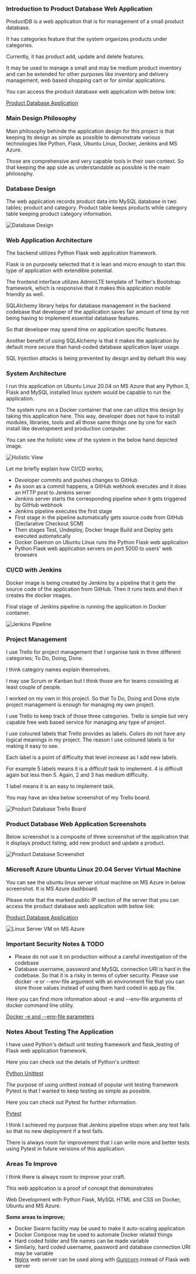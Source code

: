 ### Introduction to Product Database Web Application ###

ProductDB is a web application that is for management
of a small product database.

It has categories feature that the system organizes products
under categories.

Currently, it has product add, update and delete features.

It may be used to manage a small and may be medium product inventory
and can be extended for other purposes like inventory and delivery
management, web based shopping cart or for similar applications.

You can access the product database web application with below link:

[Product Database Application](http://20.0.8.181:5000/)

### Main Design Philosophy ###

Main philosophy behinde the application design for this project is that keeping
its design as simple as possible to demonstrate various technologies like
Python, Flask, Ubuntu Linux, Docker, Jenkins and MS Azure.

Those are comprehensive and very capable tools in their own context. So that
keeping the app side as understandable as possible is the main philosophy.

### Database Design ###

The web application records product data into MySQL database in two
tables; product and category. Product table keeps products while
category table keeping product category information.

![Database Design](/images/db-design-20-06-2022.png)

### Web Application Architecture ###

The backend utilizes Python Flask web application framework.

Flask is on purposely selected that it is lean and micro enough
to start this type of application with extendible potential.

The frontend interface utilizes AdminLTE template of Twitter's
Bootstrap framework, which is responsive that it makes this application
mobile friendly as well.

SQLAlchemy library helps for database management in the backend codebase
that developer of the application saves fair amount of time by not being 
having to implement essential database features.

So that developer may spend time on application specific features.

Another benefit of using SQLAlchemy is that it makes the application
by default more secure than hand-coded database application layer usage.

SQL Injection attacks is being prevented by design and by defualt this way.

### System Architecture ###

I run this application on Ubuntu Linux 20.04 on MS Azure that any Python 3,
Flask and MySQL installed linux system would be capable to run the application.

The system runs on a Docker container that one can utilize this design by taking
this application here. This way, developer does not have to install modules, libraries,
tools and all those same things one by one for each install like development
and production computer.

You can see the holistic view of the system in the below hand depicted image.

![Holistic View](/images/holistic-view-21-07-2022.jpg)

Let me briefly explain how CI/CD works;

* Developer commits and pushes changes to GitHub
* As soon as a commit happens, a GitHub webhook executes and it does an HTTP post to Jenkins server
* Jenkins server starts the corresponding pipeline when it gets triggered by GitHub webhook
* Jenkins pipeline executes the first stage
* First stage in the pipeline automatically gets source code from GitHub (Declarative Checkout SCM)
* Then stages Test, Undeploy, Docker Image Build and Deploy gets executed automatically
* Docker Daemon on Ubuntu Linux runs the Python Flask web application
* Python Flask web application servers on port 5000 to users' web browsers


### CI/CD with Jenkins ###

Docker image is being created by Jenkins by a pipeline that it gets the source
code of the application from GitHub. Then it runs tests and then it creates the
docker images.

Final stage of Jenkins pipeline is running the application in Docker container.

![Jenkins Pipeline](/images/jenkins-pipeline-21-07-2022.png)

### Project Management ###

I use Trello for project management that I organise task in three different
categories; To Do, Doing, Done.

I think category names explain themselves.

I may use Scrum or Kanban but I think those are for teams consisting at least
couple of people.

I worked on my own in this project. So that To Do, Doing and Done style project
management is enough for managing my own project.

I use Trello to keep track of those three categories. Trello is simple but very
capable free web based service for managing any type of project.

I use coloured labels that Trello provides as labels. Colors do not have
any logical meanings in my project. The reason I use coloured labels is for
making it easy to see.

Each label is a point of difficulty that level increase as I add new labels.

For example 5 labels means it is a difficult task to implement. 4 is difficult
again but less then 5. Again, 2 and 3 has medium difficulty.

1 label means it is an easy to implement task.

You may have an idea below screenshot of my Trello board.

![Product Database Trello Board](/images/my-trello-board-21-07-2022.png)

### Product Database Web Application Screenshots ###

Below screenshot is a composite of three screenshot of the application
that it displays product listing, add new product and update a product.

![Product Database Screenshot](/images/product-db-screenshot-whole.png)

### Microsoft Azure Ubuntu Linux 20.04 Server Virtual Machine ###

You can see the ubuntu linux server virtual machine on MS Azure in below
screenshot. It is MS Azure dashboard.

Please note that the marked public IP section of the server that you can
access the product database web application with below link:

[Product Database Application](http://20.0.8.181:5000/)

![Linux Server VM on MS Azure](/images/ms-azure-dashboard-my-linux-server-vm-21-07-2022.png)

### Important Security Notes & TODO ###

* Please do not use it on production without a careful investigation of the codebase
* Database username, password and MySQL connection URI is hard in the codebase. So that
it is a risky in terms of cyber security. Please use docker -e or --env-file argument
with an environment file that you can store those values instead of using them
hard coded in app.py file.

Here you can find more information about -e and --env-file arguments of docker command
line utility.

[Docker -e and --env-file parameters](https://stackoverflow.com/questions/30494050/how-do-i-pass-environment-variables-to-docker-containers)

### Notes About Testing The Application ###

I have used Python's default unit testing framework and flask_testing of Flask
web application framework.

Here you can check out the details of Python's unittest:

[Python Unittest](https://docs.python.org/3/library/unittest.html)

The purpose of using unittest instead of popular unit testing framework Pytest is
that I wanted to keep testing as simple as possible.

Here you can check out Pytest for further information.

[Pytest](https://www.pytest.org)

I think I achieved my purpose that Jenkins pipeline stops
when any test fails so that no new deployment if a test fails.

There is always room for improvement that I can write more and better
tests using Pytest in future versions of this application.

### Areas To Improve ###

I think there is always room to improve your craft.

This web application is a proof of concept that demonstrates

Web Development with Python Flask, MySQL HTML and CSS on Docker, Ubuntu
and MS Azure.

**Some areas to improve;**

* Docker Swarm facility may be used to make it auto-scaling application
* Docker Compose may be used to automate Docker related things
* Hard coded folder and file names can be made variable
* Similarly, hard coded username, password and database connection URI may be variable
* [Nginx](https://nginx.org/) web server can be used along with [Gunicorn](https://gunicorn.org/) instead of Flask web server
